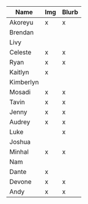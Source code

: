 | Name      | Img | Blurb |
|-----------|-----|-------|
| Akoreyu   |  x  |  x    |
| Brendan   |     |       |
| Livy      |     |       |
| Celeste   |  x  |  x    |
| Ryan      |  x  |  x    |
| Kaitlyn   |  x  |       |
| Kimberlyn |     |       |
| Mosadi    |  x  |  x    |
| Tavin     |  x  |  x    |
| Jenny     |  x  |  x    |
| Audrey    |  x  |  x    |
| Luke      |     |  x    |
| Joshua    |     |       |
| Minhal    |  x  |  x    |
| Nam       |     |       |
| Dante     |  x  |       |
| Devone    |  x  |  x    |
| Andy      |  x  |  x    |